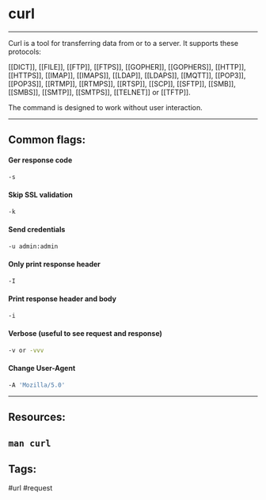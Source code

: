 # curl
---
Curl is a tool for transferring data from or to a server. It supports these protocols: 

[[DICT]], [[FILE]], [[FTP]], [[FTPS]], [[GOPHER]], [[GOPHERS]], [[HTTP]], [[HTTPS]], [[IMAP]], [[IMAPS]], [[LDAP]], [[LDAPS]], [[MQTT]], [[POP3]], [[POP3S]], [[RTMP]], [[RTMPS]], [[RTSP]], [[SCP]], [[SFTP]], [[SMB]], [[SMBS]], [[SMTP]], [[SMTPS]], [[TELNET]] or [[TFTP]]. 

The  command  is  designed  to  work without user interaction.

---
## Common flags:
#### Ger response code
```bash
-s
```

#### Skip SSL validation
```bash
-k
```

#### Send credentials
```bash
-u admin:admin
```

#### Only print response header
```bash
-I 
```

#### Print response header and body
```bash
-i
```

#### Verbose (useful to see request and response)
```bash
-v or -vvv
```

#### Change User-Agent
```bash
-A 'Mozilla/5.0'
```


---
## Resources:
`man curl`
---
## Tags:
#url #request 